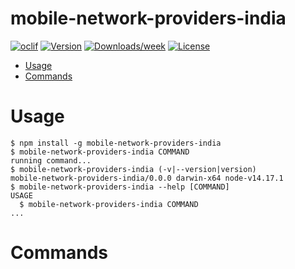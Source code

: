 mobile-network-providers-india
==============================



[![oclif](https://img.shields.io/badge/cli-oclif-brightgreen.svg)](https://oclif.io)
[![Version](https://img.shields.io/npm/v/mobile-network-providers-india.svg)](https://npmjs.org/package/mobile-network-providers-india)
[![Downloads/week](https://img.shields.io/npm/dw/mobile-network-providers-india.svg)](https://npmjs.org/package/mobile-network-providers-india)
[![License](https://img.shields.io/npm/l/mobile-network-providers-india.svg)](https://github.com/vamshi9666/mobile-network-providers-india/blob/master/package.json)

<!-- toc -->
* [Usage](#usage)
* [Commands](#commands)
<!-- tocstop -->
# Usage
<!-- usage -->
```sh-session
$ npm install -g mobile-network-providers-india
$ mobile-network-providers-india COMMAND
running command...
$ mobile-network-providers-india (-v|--version|version)
mobile-network-providers-india/0.0.0 darwin-x64 node-v14.17.1
$ mobile-network-providers-india --help [COMMAND]
USAGE
  $ mobile-network-providers-india COMMAND
...
```
<!-- usagestop -->
# Commands
<!-- commands -->

<!-- commandsstop -->
